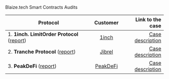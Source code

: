Blaize.tech Smart Contracts Audits

| Protocol  | Customer           | Link to the case  |
| --------- |:------------------:| -----------------:|
| 1. <b>1inch. LimitOrder Protocol</b> ([report](1inch/1inch_LimitOrderRFQ_Smart_Contract_Audit.pdf)) | [1inch](https://1inch.io/ru/limit-order-protocol/) | [Case description]() |
| 2. <b>Tranche Protocol</b> ([report](Blaize%20Tranche%20Protocol%20Security%20Audit.pdf)) | [Jibrel](https://jibrel.network/) | [Case description](https://blaize.tech/clients/smart-contract-security-audit-for-jibrel/) |
| 3. <b>PeakDeFi</b> ([report](PeakDeFi/PeakDeFi_Smart_Contract_Audit.pdf)) | [PeakDeFi](https://peakdefi.com/) | [Case description](https://blaize.tech/clients/smart-contract-security-audit-for-peakdefi/) |
